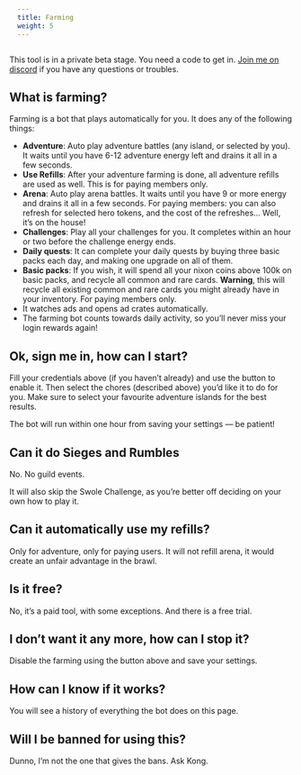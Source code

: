 ```yaml
---
title: Farming
weight: 5
---
```

<style type="text/css">
    pre { background-color: black; color: white; padding: 1em; }
    pre .error { background-color: #A00; color: white; }
    pre .info { color: #0A0; }
    pre .comment { color: #AC0 }
</style>

<div class="row">
    <p class="alert alert-success">
        This tool is in a private beta stage. You need a code to get in. 
        <a class="btn btn-primary btn-sm" href="https://discord.gg/QGvNTrE">Join me on discord</a>
        if you have any questions or troubles. 
    </p>
</div>

<div id="root"></div>

<script type="text/javascript">

    /* global require */ require(['react-dom', 'views/Game/Farming'], function (ReactDOM, Farming) {
        ReactDOM.render(Farming(), document.getElementById('root'));
    });

</script>

## What is farming?

Farming is a bot that plays automatically for you. It does any of the following things:

 * **Adventure**: Auto play adventure battles (any island, or selected by you). It waits until you have 6-12 adventure energy left and drains it all in a few seconds.
 * **Use Refills**: After your adventure farming is done, all adventure refills are used as well. This is for paying members only. 
 * **Arena**: Auto play arena battles. It waits until you have 9 or more energy and drains it all in a few seconds. 
   For paying members: you can also refresh for selected hero tokens, and the cost of the refreshes… Well, it’s on the house!
 * **Challenges**: Play all your challenges for you. It completes within an hour or two before the challenge energy ends.
 * **Daily quests**: It can complete your daily quests by buying three basic packs each day, and making one upgrade on all of them. 
 * **Basic packs**: If you wish, it will spend all your nixon coins above 100k on basic packs, and recycle all common and rare cards.
   **Warning**, this will recycle all existing common and rare cards you might already have in your inventory. For paying members only.
 * It watches ads and opens ad crates automatically.
 * The farming bot counts towards daily activity, so you’ll never miss your login rewards again!

## Ok, sign me in, how can I start?

Fill your credentials above (if you haven’t already) and use the button to enable it. Then select the chores (described above) you’d like it to do for you. Make sure to select your favourite adventure islands for the best results.

The bot will run within one hour from saving your settings — be patient!

## Can it do Sieges and Rumbles

No. No guild events. 

It will also skip the Swole Challenge, as you’re better off deciding on your own how to play it.

## Can it automatically use my refills? 

Only for adventure, only for paying users. It will not refill arena, it would create an unfair advantage in the brawl.

## Is it free?

No, it’s a paid tool, with some exceptions. And there is a free trial.

## I don’t want it any more, how can I stop it?

Disable the farming using the button above and save your settings.

## How can I know if it works? 

You will see a history of everything the bot does on this page.

## Will I be banned for using this?

Dunno, I’m not the one that gives the bans. Ask Kong.